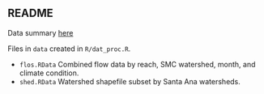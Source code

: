 ## README

Data summary [here](https://fawda123.github.io/Santa_Ana_flow/flo_sum)

Files in `data` created in `R/dat_proc.R`.

* `flos.RData` Combined flow data by reach, SMC watershed, month, and climate condition.
* `shed.RData` Watershed shapefile subset by Santa Ana watersheds.
